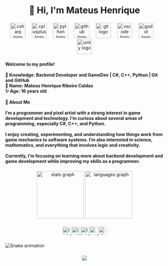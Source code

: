 <h1 align="center">👋 Hi, I'm Mateus Henrique</h1>

###

<div align="center">
  <img src="https://cdn.jsdelivr.net/gh/devicons/devicon/icons/csharp/csharp-original.svg" height="48" alt="csharp logo"  />
  <img width="12" />
  <img src="https://cdn.jsdelivr.net/gh/devicons/devicon/icons/cplusplus/cplusplus-original.svg" height="48" alt="cplusplus logo"  />
  <img width="12" />
  <img src="https://skillicons.dev/icons?i=py" height="48" alt="python logo"  />
  <img width="12" />
  <img src="https://skillicons.dev/icons?i=github" height="48" alt="github logo"  />
  <img width="12" />
  <img src="https://skillicons.dev/icons?i=git" height="48" alt="git logo"  />
  <img width="12" />
  <img src="https://skillicons.dev/icons?i=vscode" height="48" alt="vscode logo"  />
  <img width="12" />
  <img src="https://skillicons.dev/icons?i=godot" height="48" alt="godot logo"  />
  <img width="12" />
  <img src="https://skillicons.dev/icons?i=unity" height="48" alt="unity logo"  />
</div>

###

<h4 align="left">Welcome to my profile!<br><br>📖 Knowledge: Backend Developer and GameDev | C#, C++, Python | Git and GitHub<br>💪 Name: Mateus Henrique Ribeiro Caldas<br>✨ Age: 16 years old<br><br>🧠 About Me<br><br>I’m a programmer and pixel artist with a strong interest in game development and technology. I’m curious about several areas of programming, especially C#, C++, and Python.<br><br>I enjoy creating, experimenting, and understanding how things work from game mechanics to software systems. I’m also interested in science, mathematics, and everything that involves logic and creativity.<br><br>Currently, I’m focusing on learning more about backend development and game development while improving my skills as a programmer.</h4>

###

<div align="center">
  <img src="https://github-readme-stats.vercel.app/api?username=mateushrc&hide_title=false&hide_rank=false&show_icons=true&include_all_commits=true&count_private=true&disable_animations=false&theme=radical&locale=en&hide_border=false&order=1" height="150" alt="stats graph"  />
  <img src="https://github-readme-stats.vercel.app/api/top-langs?username=mateushrc&locale=en&hide_title=false&layout=compact&card_width=320&langs_count=5&theme=radical&hide_border=false&order=2" height="150" alt="languages graph"  />
</div>

###

<div align="center">
  <a href="https://mat3ushrc.itch.io/" target="_blank">
    <img src="https://img.shields.io/static/v1?message=itch.io&logo=itch&label=&color=000000&logoColor=white&labelColor=&style=for-the-badge" height="25" alt="itch logo"  />
  </a>
  <a href="https://www.instagram.com/mat3us.hrc/" target="_blank">
    <img src="https://img.shields.io/static/v1?message=Instagram&logo=instagram&label=&color=E4405F&logoColor=white&labelColor=&style=for-the-badge" height="25" alt="instagram logo"  />
  </a>
  <a href="https://www.linkedin.com/in/mateus-henrique-ribeiro-caldas/" target="_blank">
    <img src="https://img.shields.io/static/v1?message=LinkedIn&logo=linkedin&label=&color=0077B5&logoColor=white&labelColor=&style=for-the-badge" height="25" alt="linkedin logo"  />
  </a>
  <a href="https://www.youtube.com/@spookendev" target="_blank">
    <img src="https://img.shields.io/static/v1?message=Youtube&logo=youtube&label=&color=FF0000&logoColor=white&labelColor=&style=for-the-badge" height="25" alt="youtube logo"  />
  </a>
  <img src="https://img.shields.io/static/v1?message=dev.to&logo=dev.to&label=&color=0A0A0A&logoColor=white&labelColor=&style=for-the-badge" height="25" alt="devto logo"  />
</div>

###

<img src="https://raw.githubusercontent.com/mateushrc/mateushrc/output/snake.svg" alt="Snake animation" />

###

<div align="center">
  <img src="https://visitor-badge.laobi.icu/badge?page_id=mateushrc.mateushrc&"  />
</div>

###
